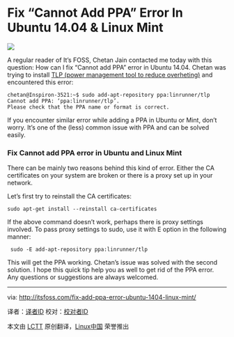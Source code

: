 Fix “Cannot Add PPA” Error In Ubuntu 14.04 & Linux Mint
================================================================================
![](http://itsfoss.itsfoss.netdna-cdn.com/wp-content/uploads/2014/05/PPA_Error_Ubuntu.jpeg)

A regular reader of It’s FOSS, Chetan Jain contacted me today with this question: How can I fix “Cannot add PPA” error in Ubuntu 14.04. Chetan was trying to install [TLP (power management tool to reduce overheting)][1] and encountered this error:

    chetan@Inspiron-3521:~$ sudo add-apt-repository ppa:linrunner/tlp
    Cannot add PPA: ‘ppa:linrunner/tlp’.
    Please check that the PPA name or format is correct.

If you encounter similar error while adding a PPA in Ubuntu or Mint, don’t worry. It’s one of the (less) common issue with PPA and can be solved easily.

### Fix Cannot add PPA error in Ubuntu and Linux Mint ###

There can be mainly two reasons behind this kind of error. Either the CA certificates on your system are broken or there is a proxy set up in your network.

Let’s first try to reinstall the CA certificates:

    sudo apt-get install --reinstall ca-certificates

If the above command doesn’t work, perhaps there is proxy settings involved. To pass proxy settings to sudo, use it with E option in the following manner:

     sudo -E add-apt-repository ppa:linrunner/tlp

This will get the PPA working. Chetan’s issue was solved with the second solution. I hope this quick tip help you as well to get rid of the PPA error. Any questions or suggestions are always welcomed.

--------------------------------------------------------------------------------

via: http://itsfoss.com/fix-add-ppa-error-ubuntu-1404-linux-mint/

译者：[译者ID](https://github.com/译者ID) 校对：[校对者ID](https://github.com/校对者ID)

本文由 [LCTT](https://github.com/LCTT/TranslateProject) 原创翻译，[Linux中国](http://linux.cn/) 荣誉推出

[1]:http://itsfoss.com/solve-overheating-issue-battery-life-ubuntu-1304/